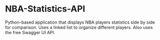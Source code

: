 # NBA-Statistics-API
Python-based application that displays NBA players statistics side by side for comparison. Uses a linked list to organize different players. Also uses the free Swagger UI API.  

